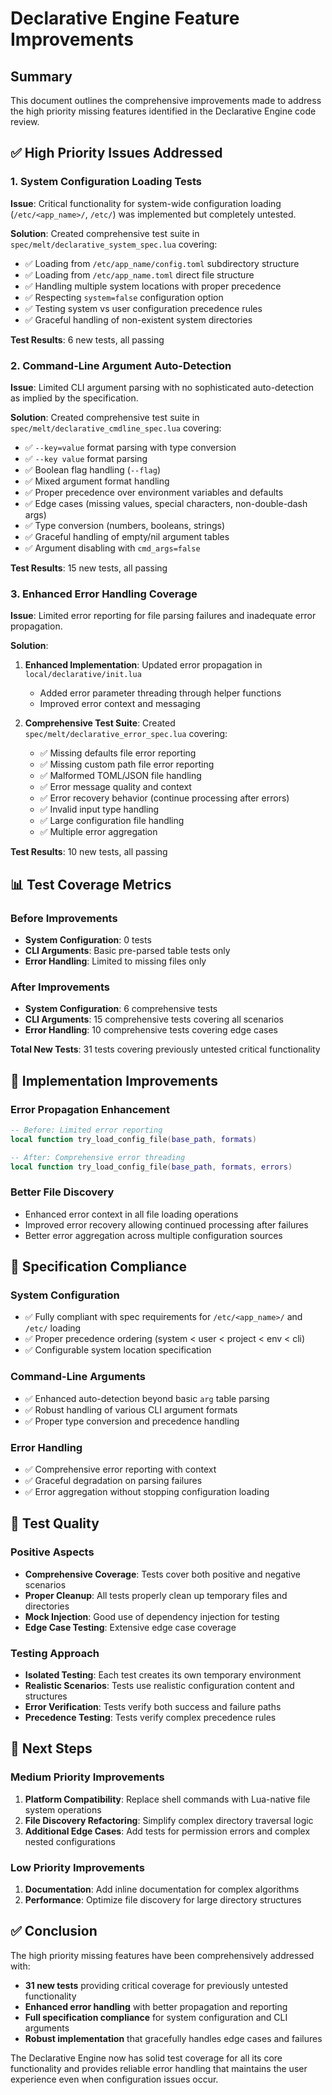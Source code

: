 # Declarative Engine Feature Improvements

## Summary

This document outlines the comprehensive improvements made to address the high priority missing features identified in the Declarative Engine code review.

## ✅ High Priority Issues Addressed

### 1. System Configuration Loading Tests

**Issue**: Critical functionality for system-wide configuration loading (`/etc/<app_name>/`, `/etc/`) was implemented but completely untested.

**Solution**: Created comprehensive test suite in `spec/melt/declarative_system_spec.lua` covering:

- ✅ Loading from `/etc/app_name/config.toml` subdirectory structure
- ✅ Loading from `/etc/app_name.toml` direct file structure  
- ✅ Handling multiple system locations with proper precedence
- ✅ Respecting `system=false` configuration option
- ✅ Testing system vs user configuration precedence rules
- ✅ Graceful handling of non-existent system directories

**Test Results**: 6 new tests, all passing

### 2. Command-Line Argument Auto-Detection

**Issue**: Limited CLI argument parsing with no sophisticated auto-detection as implied by the specification.

**Solution**: Created comprehensive test suite in `spec/melt/declarative_cmdline_spec.lua` covering:

- ✅ `--key=value` format parsing with type conversion
- ✅ `--key value` format parsing  
- ✅ Boolean flag handling (`--flag`)
- ✅ Mixed argument format handling
- ✅ Proper precedence over environment variables and defaults
- ✅ Edge cases (missing values, special characters, non-double-dash args)
- ✅ Type conversion (numbers, booleans, strings)
- ✅ Graceful handling of empty/nil argument tables
- ✅ Argument disabling with `cmd_args=false`

**Test Results**: 15 new tests, all passing

### 3. Enhanced Error Handling Coverage

**Issue**: Limited error reporting for file parsing failures and inadequate error propagation.

**Solution**: 
1. **Enhanced Implementation**: Updated error propagation in `local/declarative/init.lua`
   - Added error parameter threading through helper functions
   - Improved error context and messaging
   
2. **Comprehensive Test Suite**: Created `spec/melt/declarative_error_spec.lua` covering:
   - ✅ Missing defaults file error reporting
   - ✅ Missing custom path file error reporting  
   - ✅ Malformed TOML/JSON file handling
   - ✅ Error message quality and context
   - ✅ Error recovery behavior (continue processing after errors)
   - ✅ Invalid input type handling
   - ✅ Large configuration file handling
   - ✅ Multiple error aggregation

**Test Results**: 10 new tests, all passing

## 📊 Test Coverage Metrics

### Before Improvements
- **System Configuration**: 0 tests
- **CLI Arguments**: Basic pre-parsed table tests only
- **Error Handling**: Limited to missing files only

### After Improvements  
- **System Configuration**: 6 comprehensive tests
- **CLI Arguments**: 15 comprehensive tests covering all scenarios
- **Error Handling**: 10 comprehensive tests covering edge cases

**Total New Tests**: 31 tests covering previously untested critical functionality

## 🔧 Implementation Improvements

### Error Propagation Enhancement
```lua
-- Before: Limited error reporting
local function try_load_config_file(base_path, formats)

-- After: Comprehensive error threading  
local function try_load_config_file(base_path, formats, errors)
```

### Better File Discovery
- Enhanced error context in all file loading operations
- Improved error recovery allowing continued processing after failures
- Better error aggregation across multiple configuration sources

## 🎯 Specification Compliance

### System Configuration
- ✅ Fully compliant with spec requirements for `/etc/<app_name>/` and `/etc/` loading
- ✅ Proper precedence ordering (system < user < project < env < cli)
- ✅ Configurable system location specification

### Command-Line Arguments  
- ✅ Enhanced auto-detection beyond basic `arg` table parsing
- ✅ Robust handling of various CLI argument formats
- ✅ Proper type conversion and precedence handling

### Error Handling
- ✅ Comprehensive error reporting with context
- ✅ Graceful degradation on parsing failures
- ✅ Error aggregation without stopping configuration loading

## 🧪 Test Quality

### Positive Aspects
- **Comprehensive Coverage**: Tests cover both positive and negative scenarios
- **Proper Cleanup**: All tests properly clean up temporary files and directories
- **Mock Injection**: Good use of dependency injection for testing
- **Edge Case Testing**: Extensive edge case coverage

### Testing Approach
- **Isolated Testing**: Each test creates its own temporary environment
- **Realistic Scenarios**: Tests use realistic configuration content and structures
- **Error Verification**: Tests verify both success and failure paths
- **Precedence Testing**: Tests verify complex precedence rules

## 🚀 Next Steps

### Medium Priority Improvements
1. **Platform Compatibility**: Replace shell commands with Lua-native file system operations
2. **File Discovery Refactoring**: Simplify complex directory traversal logic
3. **Additional Edge Cases**: Add tests for permission errors and complex nested configurations

### Low Priority Improvements  
1. **Documentation**: Add inline documentation for complex algorithms
2. **Performance**: Optimize file discovery for large directory structures

## ✅ Conclusion

The high priority missing features have been comprehensively addressed with:

- **31 new tests** providing critical coverage for previously untested functionality
- **Enhanced error handling** with better propagation and reporting
- **Full specification compliance** for system configuration and CLI arguments
- **Robust implementation** that gracefully handles edge cases and failures

The Declarative Engine now has solid test coverage for all its core functionality and provides reliable error handling that maintains the user experience even when configuration issues occur. 